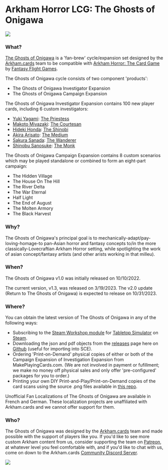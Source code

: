 # Arkham Horror LCG: The Ghosts of Onigawa

![](https://uploads-ssl.webflow.com/608a6a98b5956379a9c9e768/614bb3979b29ae18e67db00a_boxart-investigator-p-500.png)

### What?
[The Ghosts of Onigawa](https://www.arkham.cards/ghosts-of-onigawa) is a 'fan-brew' cycle/expansion set designed by the [Arkham.cards](https://patreon.com/arkhamdotcards) team to be compatible with [Arkham Horror: The Card Game](https://www.fantasyflightgames.com/en/products/arkham-horror-the-card-game/) by [Fantasy Flight Games](https://www.fantasyflightgames.com/).

The Ghosts of Onigawa cycle consists of two component 'products':

- The Ghosts of Onigawa Investigator Expansion
- The Ghosts of Onigawa Campaign Expansion

The Ghosts of Onigawa Investigator Expansion contains 100 new player cards, including 6 custom investigators:
- [Yuki Yagami](https://github.com/ArkhamDotCards/theghostsofonigawa/blob/main/img/no-bleed/001e.png): [The Priestess](https://github.com/ArkhamDotCards/theghostsofonigawa/blob/main/img/no-bleed/001f.png)
- [Makoto Miyazaki](https://github.com/ArkhamDotCards/theghostsofonigawa/blob/main/img/no-bleed/002e.png): [The Courtesan](https://github.com/ArkhamDotCards/theghostsofonigawa/blob/main/img/no-bleed/002f.png)
- [Hideki Honda](https://github.com/ArkhamDotCards/theghostsofonigawa/blob/main/img/no-bleed/003e.png): [The Shinobi](https://github.com/ArkhamDotCards/theghostsofonigawa/blob/main/img/no-bleed/003f.png)
- [Akira Arisato](https://github.com/ArkhamDotCards/theghostsofonigawa/blob/main/img/no-bleed/004e.png): [The Medium](https://github.com/ArkhamDotCards/theghostsofonigawa/blob/main/img/no-bleed/004f.png)
- [Sakura Sanada](https://github.com/ArkhamDotCards/theghostsofonigawa/blob/main/img/no-bleed/005e.png): [The Wanderer](https://github.com/ArkhamDotCards/theghostsofonigawa/blob/main/img/no-bleed/005f.png)
- [Shinobu Sanosuke](https://github.com/ArkhamDotCards/theghostsofonigawa/blob/main/img/no-bleed/098e.png): [The Monk](https://github.com/ArkhamDotCards/theghostsofonigawa/blob/main/img/no-bleed/098f.png)

The Ghosts of Onigawa Campaign Expansion contains 8 custom scenarios which may be played standalone or combined to form an eight-part campaign:
- The Hidden Village
- The House On The Hill
- The River Delta
- The War Eternal
- Half Light
- The End of August
- The Molten Armory
- The Black Harvest

### Why?
The Ghosts of Onigawa's principal goal is to mechanically-adapt/pay-loving-homage-to pan-Asian horror and fantasy concepts to/in the more classically-Lovecraftian Arkham Horror setting, while spotlighting the work of asian concept/fantasy artists (and other arists working in that milleu).

### When?
The Ghosts of Onigawa v1.0 was initially released on 10/10/2022.

The current version, v1.3, was released on 3/19/2023.
The v2.0 update (Return to The Ghosts of Onigawa) is expected to release on 10/31/2023.

### Where?

You can obtain the latest version of The Ghosts of Onigawa in any of the following ways:

* Subscribing to the [Steam Workshop module](https://steamcommunity.com/sharedfiles/filedetails/?id=2544629522) for [Tabletop Simulator](https://www.tabletopsimulator.com/) on [Steam](https://store.steampowered.com/).
* Downloading the json and pdf objects from the [releases](https://github.com/ArkhamDotCards/theghostsofonigawa/releases) page here on [Github](https://github.com/ArkhamDotCards/theghostsofonigawa/) (useful for importing into SCE).
* Ordering 'Print-on-Demand' physical copies of either or both of the Campaign Expansion of Investigation Expansion from MakePlayingCards.com. (We are not involved in payment or fufillment; we make no money off physical sales and only offer 'pre-configured' packages for you to order.)
* Printing your own DIY Print-and-Play/Print-on-Demand copies of the card scans using the source .png files available in [this repo](https://github.com/ArkhamDotCards/theghostsofonigawa/tree/main/img/bleed).

Unofficial Fan Localizations of The Ghosts of Onigawa are available in French and German. These localization projects are unaffiliated with Arkham.cards and we cannot offer support for them.

### Who?
The Ghosts of Onigawa was designed by the [Arkham.cards](https://arkham.cards) team and made possible with the support of players like you. If you'd like to see more custom Arkham content from us, consider supporting the team on [Patreon](https://patreon.com/arkhamdotcards), at whatever level you feel comfortable with, and if you'd like to chat with us, come on down to the Arkham.cards [Community Discord Server](https://discord.gg/xEZ5FwKrNS).

[![](https://legacy.theskepticsguide.org/wp-content/uploads/2018/03/becomeAPatronBanner.png)](https://patreon.com/arkhamdotcards)
